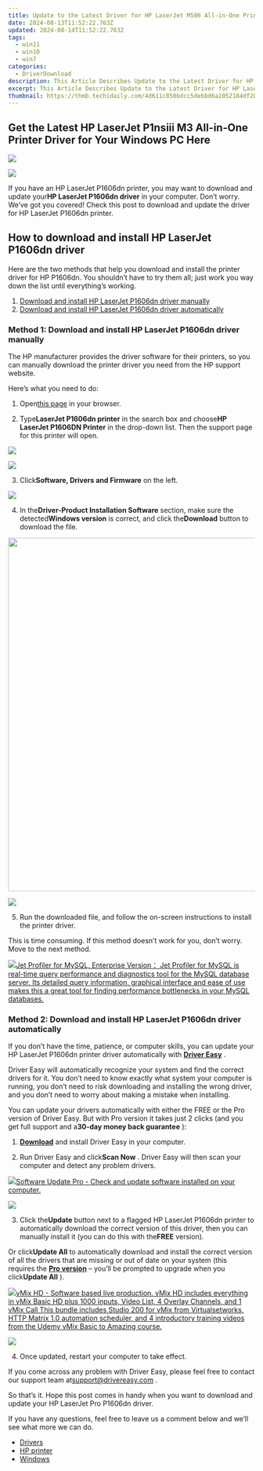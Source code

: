 ```yaml
---
title: Update to the Latest Driver for HP LaserJet M506 All-in-One Printers
date: 2024-08-13T11:52:22.763Z
updated: 2024-08-14T11:52:22.763Z
tags:
  - win11
  - win10
  - win7
categories:
  - DriverDownload
description: This Article Describes Update to the Latest Driver for HP LaserJet M506 All-in-One Printers
excerpt: This Article Describes Update to the Latest Driver for HP LaserJet M506 All-in-One Printers
thumbnail: https://thmb.techidaily.com/4d611c850bdcc5debbd6a1052184df209b3a831159d406c41f1b205c0d3edd38.jpg
---
```


## Get the Latest HP LaserJet P1nsiii M3 All-in-One Printer Driver for Your Windows PC Here

<!-- affiliate ads begin -->
<a href="https://shop.manycam.com/order/checkout.php?PRODS=17729331&QTY=1&AFFILIATE=108875&CART=1"><img src="https://secure.avangate.com/images/merchant/8230bea7d54bcdf99cdfe85cb07313d5/mcaffbanner600x500.png" border="0"></a>
<!-- affiliate ads end -->
![](https://images.drivereasy.com/wp-content/uploads/2019/05/image-920.png)

 If you have an HP LaserJet P1606dn printer, you may want to download and update your**HP LaserJet P1606dn driver** in your computer. Don’t worry. We’ve got you covered! Check this post to download and update the driver for HP LaserJet P1606dn printer.

## How to download and install HP LaserJet P1606dn driver

 Here are the two methods that help you download and install the printer driver for HP P1606dn. You shouldn’t have to try them all; just work you way down the list until everything’s working.

1. [Download and install HP LaserJet P1606dn driver manually](https://tools.techidaily.com/drivereasy/download/)
2. [Download and install HP LaserJet P1606dn driver automatically](https://tools.techidaily.com/drivereasy/download/)

### Method 1: Download and install HP LaserJet P1606dn driver manually

 The HP manufacturer provides the driver software for their printers, so you can manually download the printer driver you need from the HP support website.

Here’s what you need to do:

 1) Open[this page](https://support.hp.com/) in your browser.

 2) Type**LaserJet P1606dn printer** in the search box and choose**HP LaserJet P1606DN Printer** in the drop-down list. Then the support page for this printer will open.

<!-- affiliate ads begin -->
<a href="https://shop.mondly.com/affiliate.php?ACCOUNT=ATISTUDI&AFFILIATE=108875&PATH=https%3A%2F%2Fwww.mondly.com%3FAFFILIATE%3D108875%26RESOURCE%3D%2BEducational%2B300x600%2B"><img src="https://secure.avangate.com/images/merchant/69c418c33ec2e1a4267fa9bb77fa1428/educational-300x600.gif" border="0"></a>
<!-- affiliate ads end -->
![](https://images.drivereasy.com/wp-content/uploads/2019/05/image-921.png)

 3) Click**Software, Drivers and Firmware** on the left.

![](https://images.drivereasy.com/wp-content/uploads/2019/05/image-922.png)

 4) In the**Driver-Product Installation Software** section, make sure the detected**Windows version** is correct, and click the**Download** button to download the file.

<!-- affiliate ads begin -->
<a href="https://lightailing.sjv.io/c/5597632/1638364/17190" target="_top" id="1638364"><img src="//a.impactradius-go.com/display-ad/17190-1638364" border="0" alt="" width="1280" height="720"/></a><img height="0" width="0" src="https://imp.pxf.io/i/5597632/1638364/17190" style="position:absolute;visibility:hidden;" border="0" />
<!-- affiliate ads end -->
![](https://images.drivereasy.com/wp-content/uploads/2019/05/image-923.png)

 5) Run the downloaded file, and follow the on-screen instructions to install the printer driver.

 This is time consuming. If this method doesn’t work for you, don’t worry. Move to the next method.

<!-- affiliate ads begin -->
<a href="https://secure.2checkout.com/order/checkout.php?PRODS=4576829&QTY=1&AFFILIATE=108875&CART=1"><img src="https://secure.avangate.com/images/merchant/9e740b84bb48a64dde25061566299467/products/copy_1_jp_box_big.png" border="0">Jet Profiler for MySQL, Enterprise Version： Jet Profiler for MySQL is real-time query performance and diagnostics tool for the MySQL database server. Its detailed query information, graphical interface and ease of use makes this a great tool for finding performance bottlenecks in your MySQL databases. </a>
<!-- affiliate ads end -->
### Method 2: Download and install HP LaserJet P1606dn driver automatically

 If you don’t have the time, patience, or computer skills, you can update your HP LaserJet P1606dn printer driver automatically with **[Driver Easy](https://tools.techidaily.com/drivereasy/download/)**  .

 Driver Easy will automatically recognize your system and find the correct drivers for it. You don’t need to know exactly what system your computer is running, you don’t need to risk downloading and installing the wrong driver, and you don’t need to worry about making a mistake when installing.

 You can update your drivers automatically with either the FREE or the Pro version of Driver Easy. But with Pro version it takes just 2 clicks (and you get full support and a**30-day money back guarantee** ):

 1) **[Download](https://tools.techidaily.com/drivereasy/download/)**  and install Driver Easy in your computer.

 2) Run Driver Easy and click**Scan Now** . Driver Easy will then scan your computer and detect any problem drivers.

<!-- affiliate ads begin -->
<a href="https://order.glarysoft.com/order/checkout.php?PRODS=4691139&QTY=1&AFFILIATE=108875&CART=1"><img src="https://secure.avangate.com/images/merchant/6734fa703f6633ab896eecbdfad8953a/products/SU-200-1.png" border="0">Software Update Pro - Check and update software installed on your computer. </a>
<!-- affiliate ads end -->
![](https://images.drivereasy.com/wp-content/uploads/2019/05/image-924.png)

 3) Click the**Update** button next to a flagged HP LaserJet P1606dn printer to automatically download the correct version of this driver, then you can manually install it (you can do this with the**FREE** version).

 Or click**Update All** to automatically download and install the correct version of all the drivers that are missing or out of date on your system (this requires the **[Pro version](https://tools.techidaily.com/drivereasy/download/)**  – you’ll be prompted to upgrade when you click**Update All** ).

<!-- affiliate ads begin -->
<a href="https://secure.2checkout.com/order/checkout.php?PRODS=4718730&QTY=1&AFFILIATE=108875&CART=1"> <img src="https://secure.avangate.com/images/merchant/ce9a6fb2becc2d235e62b125e9260102/products/copy_vMixCallScreenshot1-large.jpg" border="0">vMix HD - Software based live production. vMix HD includes everything in vMix Basic HD plus 1000 inputs, Video List, 4 Overlay Channels, and 1 vMix Call 
This bundle includes Studio 200 for vMix from Virtualsetworks, HTTP Matrix 1.0 automation scheduler, and 4 introductory training videos from the Udemy vMix Basic to Amazing course. </a>
<!-- affiliate ads end -->
![](https://images.drivereasy.com/wp-content/uploads/2019/05/image-925.png)

4) Once updated, restart your computer to take effect.

 If you come across any problem with Driver Easy, please feel free to contact our support team at[support@drivereasy.com](https://tools.techidaily.com/drivereasy/download/) .

 So that’s it. Hope this post comes in handy when you want to download and update your HP LaserJet Pro P1606dn driver.

 If you have any questions, feel free to leave us a comment below and we’ll see what more we can do.

* [Drivers](https://tools.techidaily.com/drivereasy/download/)
* [HP printer](https://tools.techidaily.com/drivereasy/download/)
* [Windows](https://tools.techidaily.com/drivereasy/download/)

<ins class="adsbygoogle"
     style="display:block"
     data-ad-format="autorelaxed"
     data-ad-client="ca-pub-7571918770474297"
     data-ad-slot="1223367746"></ins>



<ins class="adsbygoogle"
     style="display:block"
     data-ad-client="ca-pub-7571918770474297"
     data-ad-slot="8358498916"
     data-ad-format="auto"
     data-full-width-responsive="true"></ins>


